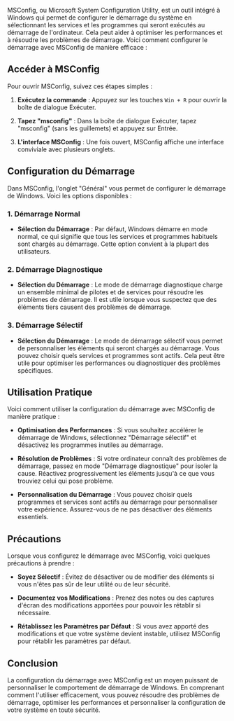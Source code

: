 
MSConfig, ou Microsoft System Configuration Utility, est un outil intégré à Windows qui permet de configurer le démarrage du système en sélectionnant les services et les programmes qui seront exécutés au démarrage de l'ordinateur. Cela peut aider à optimiser les performances et à résoudre les problèmes de démarrage. Voici comment configurer le démarrage avec MSConfig de manière efficace :

## Accéder à MSConfig

Pour ouvrir MSConfig, suivez ces étapes simples :

1. **Exécutez la commande** : Appuyez sur les touches `Win + R` pour ouvrir la boîte de dialogue Exécuter.

2. **Tapez "msconfig"** : Dans la boîte de dialogue Exécuter, tapez "msconfig" (sans les guillemets) et appuyez sur Entrée.

3. **L'interface MSConfig** : Une fois ouvert, MSConfig affiche une interface conviviale avec plusieurs onglets.

## Configuration du Démarrage

Dans MSConfig, l'onglet "Général" vous permet de configurer le démarrage de Windows. Voici les options disponibles :

### 1. Démarrage Normal

- **Sélection du Démarrage** : Par défaut, Windows démarre en mode normal, ce qui signifie que tous les services et programmes habituels sont chargés au démarrage. Cette option convient à la plupart des utilisateurs.

### 2. Démarrage Diagnostique

- **Sélection du Démarrage** : Le mode de démarrage diagnostique charge un ensemble minimal de pilotes et de services pour résoudre les problèmes de démarrage. Il est utile lorsque vous suspectez que des éléments tiers causent des problèmes de démarrage.

### 3. Démarrage Sélectif

- **Sélection du Démarrage** : Le mode de démarrage sélectif vous permet de personnaliser les éléments qui seront chargés au démarrage. Vous pouvez choisir quels services et programmes sont actifs. Cela peut être utile pour optimiser les performances ou diagnostiquer des problèmes spécifiques.

## Utilisation Pratique

Voici comment utiliser la configuration du démarrage avec MSConfig de manière pratique :

- **Optimisation des Performances** : Si vous souhaitez accélérer le démarrage de Windows, sélectionnez "Démarrage sélectif" et désactivez les programmes inutiles au démarrage.

- **Résolution de Problèmes** : Si votre ordinateur connaît des problèmes de démarrage, passez en mode "Démarrage diagnostique" pour isoler la cause. Réactivez progressivement les éléments jusqu'à ce que vous trouviez celui qui pose problème.

- **Personnalisation du Démarrage** : Vous pouvez choisir quels programmes et services sont actifs au démarrage pour personnaliser votre expérience. Assurez-vous de ne pas désactiver des éléments essentiels.

## Précautions

Lorsque vous configurez le démarrage avec MSConfig, voici quelques précautions à prendre :

- **Soyez Sélectif** : Évitez de désactiver ou de modifier des éléments si vous n'êtes pas sûr de leur utilité ou de leur sécurité.

- **Documentez vos Modifications** : Prenez des notes ou des captures d'écran des modifications apportées pour pouvoir les rétablir si nécessaire.

- **Rétablissez les Paramètres par Défaut** : Si vous avez apporté des modifications et que votre système devient instable, utilisez MSConfig pour rétablir les paramètres par défaut.

## Conclusion

La configuration du démarrage avec MSConfig est un moyen puissant de personnaliser le comportement de démarrage de Windows. En comprenant comment l'utiliser efficacement, vous pouvez résoudre des problèmes de démarrage, optimiser les performances et personnaliser la configuration de votre système en toute sécurité.
